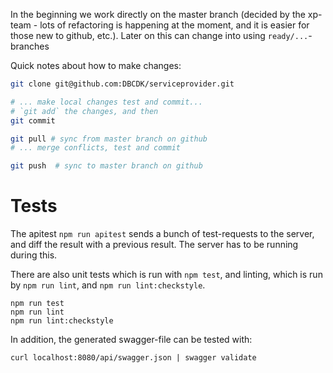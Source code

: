 In the beginning we work directly on the master branch (decided by the xp-team - lots of refactoring is happening at the moment, and it is easier for those new to github, etc.).
Later on this can change into using `ready/...`-branches

Quick notes about how to make changes:

```bash
git clone git@github.com:DBCDK/serviceprovider.git

# ... make local changes test and commit...
# `git add` the changes, and then 
git commit

git pull # sync from master branch on github
# ... merge conflicts, test and commit

git push  # sync to master branch on github
```

# Tests

The apitest `npm run apitest` sends a bunch of test-requests to the server, and diff the result with a previous result. The server has to be running during this.

There are also unit tests which is run with `npm test`, and linting, which is run by `npm run lint`, and `npm run lint:checkstyle`.

```
npm run test
npm run lint
npm run lint:checkstyle
```

In addition, the generated swagger-file can be tested with:

```
curl localhost:8080/api/swagger.json | swagger validate
```
